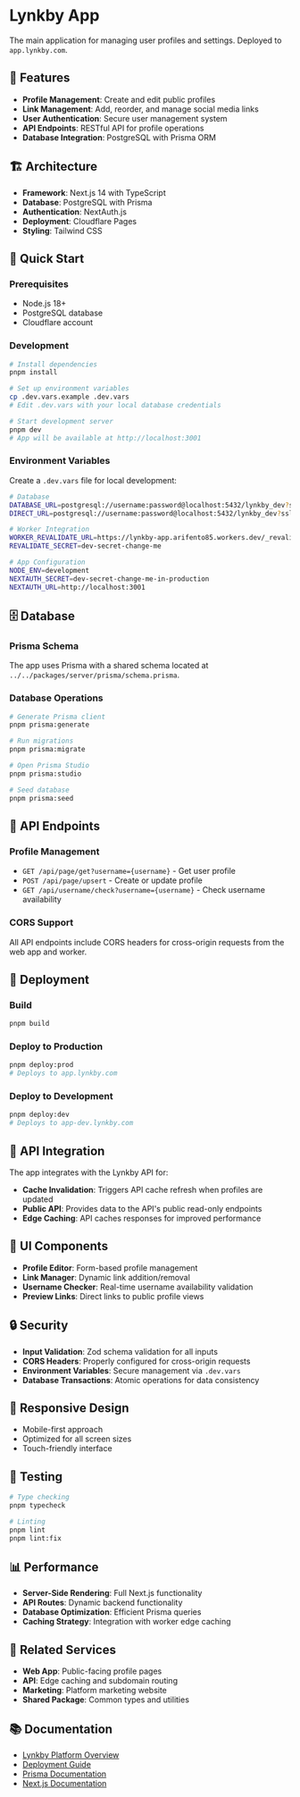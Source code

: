 # Lynkby App

The main application for managing user profiles and settings. Deployed to `app.lynkby.com`.

## 🚀 Features

- **Profile Management**: Create and edit public profiles
- **Link Management**: Add, reorder, and manage social media links
- **User Authentication**: Secure user management system
- **API Endpoints**: RESTful API for profile operations
- **Database Integration**: PostgreSQL with Prisma ORM

## 🏗️ Architecture

- **Framework**: Next.js 14 with TypeScript
- **Database**: PostgreSQL with Prisma
- **Authentication**: NextAuth.js
- **Deployment**: Cloudflare Pages
- **Styling**: Tailwind CSS

## 🚀 Quick Start

### Prerequisites

- Node.js 18+
- PostgreSQL database
- Cloudflare account

### Development

```bash
# Install dependencies
pnpm install

# Set up environment variables
cp .dev.vars.example .dev.vars
# Edit .dev.vars with your local database credentials

# Start development server
pnpm dev
# App will be available at http://localhost:3001
```

### Environment Variables

Create a `.dev.vars` file for local development:

```bash
# Database
DATABASE_URL=postgresql://username:password@localhost:5432/lynkby_dev?sslmode=disable
DIRECT_URL=postgresql://username:password@localhost:5432/lynkby_dev?sslmode=disable

# Worker Integration
WORKER_REVALIDATE_URL=https://lynkby-app.arifento85.workers.dev/_revalidate
REVALIDATE_SECRET=dev-secret-change-me

# App Configuration
NODE_ENV=development
NEXTAUTH_SECRET=dev-secret-change-me-in-production
NEXTAUTH_URL=http://localhost:3001
```

## 🗄️ Database

### Prisma Schema

The app uses Prisma with a shared schema located at `../../packages/server/prisma/schema.prisma`.

### Database Operations

```bash
# Generate Prisma client
pnpm prisma:generate

# Run migrations
pnpm prisma:migrate

# Open Prisma Studio
pnpm prisma:studio

# Seed database
pnpm prisma:seed
```

## 🔌 API Endpoints

### Profile Management

- `GET /api/page/get?username={username}` - Get user profile
- `POST /api/page/upsert` - Create or update profile
- `GET /api/username/check?username={username}` - Check username availability

### CORS Support

All API endpoints include CORS headers for cross-origin requests from the web app and worker.

## 🚀 Deployment

### Build

```bash
pnpm build
```

### Deploy to Production

```bash
pnpm deploy:prod
# Deploys to app.lynkby.com
```

### Deploy to Development

```bash
pnpm deploy:dev
# Deploys to app-dev.lynkby.com
```

## 🔄 API Integration

The app integrates with the Lynkby API for:

- **Cache Invalidation**: Triggers API cache refresh when profiles are updated
- **Public API**: Provides data to the API's public read-only endpoints
- **Edge Caching**: API caches responses for improved performance

## 🎨 UI Components

- **Profile Editor**: Form-based profile management
- **Link Manager**: Dynamic link addition/removal
- **Username Checker**: Real-time username availability validation
- **Preview Links**: Direct links to public profile views

## 🔒 Security

- **Input Validation**: Zod schema validation for all inputs
- **CORS Headers**: Properly configured for cross-origin requests
- **Environment Variables**: Secure management via `.dev.vars`
- **Database Transactions**: Atomic operations for data consistency

## 📱 Responsive Design

- Mobile-first approach
- Optimized for all screen sizes
- Touch-friendly interface

## 🧪 Testing

```bash
# Type checking
pnpm typecheck

# Linting
pnpm lint
pnpm lint:fix
```

## 📊 Performance

- **Server-Side Rendering**: Full Next.js functionality
- **API Routes**: Dynamic backend functionality
- **Database Optimization**: Efficient Prisma queries
- **Caching Strategy**: Integration with worker edge caching

## 🔗 Related Services

- **Web App**: Public-facing profile pages
- **API**: Edge caching and subdomain routing
- **Marketing**: Platform marketing website
- **Shared Package**: Common types and utilities

## 📚 Documentation

- [Lynkby Platform Overview](../../README.md)
- [Deployment Guide](../../DEPLOYMENT.md)
- [Prisma Documentation](https://www.prisma.io/docs)
- [Next.js Documentation](https://nextjs.org/docs)
